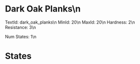 # Dark Oak Planks\n
TextId: dark_oak_planks\n
MinId: 20\n
MaxId: 20\n
Hardness: 2\n
Resistance: 3\n

Num States: 1\n
# States
```

```